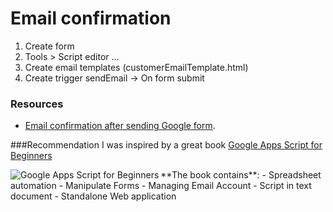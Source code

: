 # Email confirmation
1. Create form
2. Tools > Script editor ...
3. Create email templates (customerEmailTemplate.html) 
4. Create trigger sendEmail -> On form submit

### Resources
- [Email confirmation after sending Google form](http://tomasjurman.blogspot.cz/2012/12/email-confirmation-after-sending-google.html).

###Recommendation
I was inspired by a great book [Google Apps Script for Beginners](http://bit.ly/OBwIqz)<br>

<img align="left" src="http://dgdsbygo8mp3h.cloudfront.net/sites/default/files/imagecache/productview_larger/2177OT_Google%20Apps.jpg" alt="Google Apps Script for Beginners">
**The book contains**:
- Spreadsheet automation
- Manipulate Forms
- Managing Email Account
- Script in text document
- Standalone Web application
